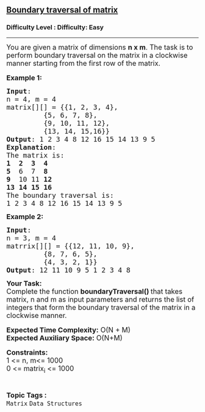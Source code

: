 <h2><a href="https://www.geeksforgeeks.org/problems/boundary-traversal-of-matrix-1587115620/1">Boundary traversal of matrix</a></h2><h3>Difficulty Level : Difficulty: Easy</h3><hr><div class="problems_problem_content__Xm_eO"><p><span style="font-size: 18px;">You are given a matrix&nbsp;of dimensions <strong>n&nbsp;x m</strong>. The task is to perform boundary traversal on the matrix in a clockwise manner starting from the first row of the matrix. </span><br><br><span style="font-size: 18px;"><strong>Example 1:</strong></span></p>
<pre><span style="font-size: 18px;"><strong>Input</strong>:
n = 4, m = 4
matrix[][] = {{1, 2, 3, 4},
&nbsp;        {5, 6, 7, 8},
&nbsp;        {9, 10, 11, 12},
&nbsp;        {13, 14, 15,16}}
<strong>Output</strong>: 1 2 3 4 8 12 16 15 14 13 9 5
<strong>Explanation</strong>:
The matrix is:
<strong>1  2  3  4</strong>
<strong>5</strong>  6  7  <strong>8</strong>
<strong>9</strong>  10 11 <strong>12</strong>
<strong>13 14 15 16</strong>
The boundary traversal is:
1 2 3 4 8 12 16 15 14 13 9 5
</span></pre>
<p><span style="font-size: 18px;"><strong>Example 2:</strong></span></p>
<pre><span style="font-size: 18px;"><strong>Input</strong>:
n = 3, m = 4
matrrix[][] = {{12, 11, 10, 9},
&nbsp;        {8, 7, 6, 5},
&nbsp;        {4, 3, 2, 1}}
<strong>Output</strong>: 12 11 10 9 5 1 2 3 4 8
</span></pre>
<p><span style="font-size: 18px;"><strong>Your Task:</strong><br>Complete the function <strong>boundaryTraversal()&nbsp;</strong>that takes matrix, n and m&nbsp;as input parameters and returns the list of integers that form<strong>&nbsp;</strong>the boundary traversal of the matrix in a clockwise manner.</span><br><br><span style="font-size: 18px;"><strong>Expected Time Complexity:</strong>&nbsp;O(N&nbsp;+ M)<br><strong>Expected Auxiliary Space:</strong> O(N+M)</span><br><br><span style="font-size: 18px;"><strong>Constraints:</strong><br>1 &lt;= n, m&lt;= 1000<br>0 &lt;= matrix<sub>i</sub> &lt;= 1000</span></p></div><br><p><span style=font-size:18px><strong>Topic Tags : </strong><br><code>Matrix</code>&nbsp;<code>Data Structures</code>&nbsp;